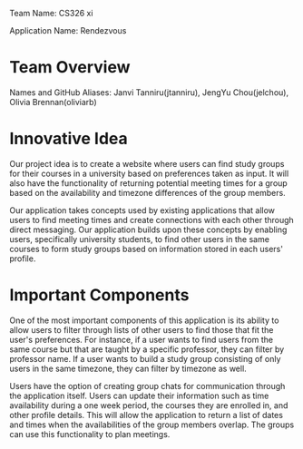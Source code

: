 Team Name: CS326 xi

Application Name: Rendezvous

# Team Overview
Names and GitHub Aliases: Janvi Tanniru(jtanniru), JengYu Chou(jelchou), Olivia Brennan(oliviarb)

# Innovative Idea
Our project idea is to create a website where users can find study groups for their courses in a university based on preferences taken as input. It will also have the functionality of returning potential meeting times for a group based on the availability and timezone differences of the group members.

Our application takes concepts used by existing applications that allow users to find meeting times and create connections with each other through direct messaging. Our application builds upon these concepts by enabling users, specifically university students, to find other users in the same courses to form study groups based on information stored in each users' profile. 

# Important Components
One of the most important components of this application is its ability to allow users to filter through lists of other users to find those that fit the user's preferences. For instance, if a user wants to find users from the same course but that are taught by a specific professor, they can filter by professor name. If a user wants to build a study group consisting of only users in the same timezone, they can filter by timezone as well. 

Users have the option of creating group chats for communication through the application itself. Users can update their information such as time availability during a one week period, the courses they are enrolled in, and other profile details. This will allow the application to return a list of dates and times when the availabilities of the group members overlap. The groups can use this functionality to plan meetings. 
